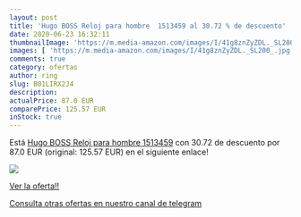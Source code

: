```yaml
---
layout: post
title: 'Hugo BOSS Reloj para hombre  1513459 al 30.72 % de descuento'
date: 2020-06-23 16:32:11
thumbnailImage: 'https://m.media-amazon.com/images/I/41g8znZyZDL._SL200_.jpg'
images: [ 'https://m.media-amazon.com/images/I/41g8znZyZDL._SL200_.jpg' ]
comments: true
category: ofertas
author: ring
slug: B01LIRX2J4
description:
actualPrice: 87.0 EUR
comparePrice: 125.57 EUR
inStock: true
---
```


Está [Hugo BOSS Reloj para hombre  1513459](https://www.amazon.com/dp/B01LIRX2J4/?tag=redken08-20) con 30.72 de descuento por 87.0 EUR (original: 125.57 EUR) en el siguiente enlace!

[![](https://m.media-amazon.com/images/I/41g8znZyZDL._SL200_.jpg)](https://www.amazon.com/dp/B01LIRX2J4/?tag=redken08-20)

[Ver la oferta!!](https://www.amazon.com/dp/B01LIRX2J4/?tag=redken08-20)

[Consulta otras ofertas en nuestro canal de telegram](https://t.me/s/ofertas25)
